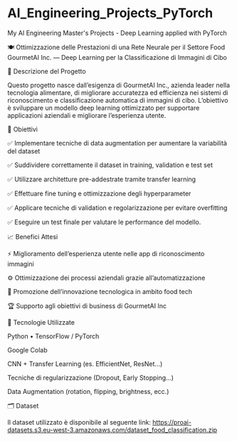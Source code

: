 # AI_Engineering_Projects_PyTorch
My AI Engineering Master's Projects - Deep Learning applied with PyTorch

🍽️ Ottimizzazione delle Prestazioni di una Rete Neurale per il Settore Food
GourmetAI Inc. — Deep Learning per la Classificazione di Immagini di Cibo

📌 Descrizione del Progetto

Questo progetto nasce dall’esigenza di GourmetAI Inc., azienda leader nella tecnologia alimentare, di migliorare accuratezza ed efficienza nei sistemi di riconoscimento e classificazione automatica di immagini di cibo.
L’obiettivo è sviluppare un modello deep learning ottimizzato per supportare applicazioni aziendali e migliorare l’esperienza utente.

🎯 Obiettivi

✅ Implementare tecniche di data augmentation per aumentare la variabilità del dataset

✅ Suddividere correttamente il dataset in training, validation e test set

✅ Utilizzare architetture pre-addestrate tramite transfer learning

✅ Effettuare fine tuning e ottimizzazione degli hyperparameter

✅ Applicare tecniche di validation e regolarizzazione per evitare overfitting

✅ Eseguire un test finale per valutare le performance del modello.

📈 Benefici Attesi

⚡ Miglioramento dell’esperienza utente nelle app di riconoscimento immagini

⚙️ Ottimizzazione dei processi aziendali grazie all’automatizzazione

🚀 Promozione dell’innovazione tecnologica in ambito food tech

🏆 Supporto agli obiettivi di business di GourmetAI Inc

🧠 Tecnologie Utilizzate

Python • TensorFlow / PyTorch

Google Colab

CNN + Transfer Learning (es. EfficientNet, ResNet...)

Tecniche di regularizzazione (Dropout, Early Stopping...)

Data Augmentation (rotation, flipping, brightness, ecc.)


🗂️ Dataset

Il dataset utilizzato è disponibile al seguente link:
https://proai-datasets.s3.eu-west-3.amazonaws.com/dataset_food_classification.zip



